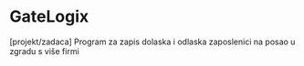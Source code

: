 # GateLogix
 [projekt/zadaca] Program za zapis dolaska i odlaska zaposlenici na posao u zgradu s više firmi
